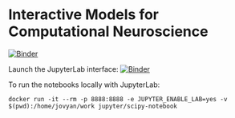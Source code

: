 Interactive Models for Computational Neuroscience
=================================================

[![Binder](https://mybinder.org/badge_logo.svg)](https://mybinder.org/v2/gh/bdevans/iModels/master?filepath=index.ipynb)

Launch the JupyterLab interface:
[![Binder](https://mybinder.org/badge_logo.svg)](https://mybinder.org/v2/gh/bdevans/iModels/master?urlpath=lab/tree/index.ipynb)

To run the notebooks locally with JupyterLab:
```
docker run -it --rm -p 8888:8888 -e JUPYTER_ENABLE_LAB=yes -v $(pwd):/home/jovyan/work jupyter/scipy-notebook
```
